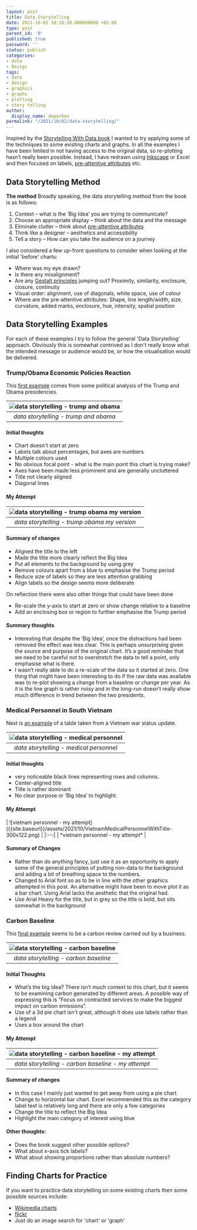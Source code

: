 ```yaml
---
layout: post
title: Data Storytelling
date: 2021-10-02 10:18:20.000000000 +01:00
type: post
parent_id: '0'
published: true
password: ''
status: publish
categories:
- data
- Design
tags:
- data
- design
- graphics
- graphs
- plotting
- story telling
author:
  display_name: deparkes
permalink: "/2021/10/02/data-storytelling/"
---
```

Inspired by the <a href="https://www.storytellingwithdata.com/books">Storytelling With Data book</a> I wanted to try applying some of the techniques to some existing charts and graphs. In all the examples I have been limited in not having access to the original data, so re-plotting hasn’t really been possible. Instead, I have redrawn using <a href="https://inkscape.org/">Inkscape</a> or Excel and then focused on labels, <a href="https://daydreamingnumbers.com/blog/preattentive-attributes-example/">pre-attentive attributes</a> etc.
<h2>Data Storytelling Method</h2>
<strong>The method</strong>
Broadly speaking, the data storytelling method from the book is as follows:
<ol>
<li>Context – what is the ‘Big Idea’ you are trying to communicate?</li>
<li>Choose an appropriate display – think about the data and the message</li>
<li>Eliminate clutter – think about <a href="https://daydreamingnumbers.com/blog/preattentive-attributes-example/">pre-attentive attributes</a>
</li>
<li>Think like a designer – aesthetics and accessibility</li>
<li>Tell a story – How can you take the audience on a journey</li>
</ol>
I also considered a few up-front questions to consider when looking at the initial 'before' charts:
<ul>
<li>Where was my eye drawn?</li>
<li>Is there any misalignment?</li>
<li>Are any <a href="https://www.interaction-design.org/literature/topics/gestalt-principles">Gestalt principles</a> jumping out? Proximity, similarity, enclosure, closure, continuity</li>
<li>Visual order: alignment, use of diagonals, white space, use of colour</li>
<li>Where are the pre-attentive attributes: Shape, line length/width, size, curvature, added marks, enclosure, hue, intensity, spatial position</li>
</ul>
<h2>Data Storytelling Examples</h2>
For each of these examples I try to follow the general 'Data Storytelling' approach. Obviously this is somewhat contrived as I don't really know what the intended message or audience would be, or how the visualisation would be delivered.
<h3>Trump/Obama Economic Policies Reaction</h3>
This <a href="https://www.flickr.com/photos/7563356@N08/45292344782/">first example</a> comes from some political analysis of the Trump and Obama presidencies.

| ![data storytelling - trump and obama]({{site.baseurl}}/assets/2021/10/45292344782_a58f8ee15f_o-300x236.png) |
|:--:|
| *data storytelling - trump and obama* |

<h4>Initial thoughts</h4>
<ul>
<li>Chart doesn't start at zero</li>
<li>Labels talk about percentages, but axes are numbers</li>
<li>Multiple colours used</li>
<li>No obvious focal point - what is the main point this chart is trying make?</li>
<li>Axes have been made less prominent and are generally uncluttered</li>
<li>Title not clearly aligned</li>
<li>Diagonal lines</li>
</ul>
<h4>My Attempt</h4>

| ![data storytelling - trump obama my version]({{site.baseurl}}/assets/2021/10/TrumpVsObama-300x182.png) |
|:--:|
| *data storytelling - trump obama my version* |

<h4>Summary of changes</h4>
<ul>
<li>Aligned the title to the left</li>
<li>Made the title more clearly reflect the Big Idea</li>
<li>Put all elements to the background by using grey</li>
<li>Remove colours apart from a blue to emphasise the Trump period</li>
<li>Reduce size of labels so they are less attention grabbing</li>
<li>Align labels so the design seems more deliberate</li>
</ul>
On reflection there were also other things that could have been done
<ul>
<li>Re-scale the y-axis to start at zero or show change relative to a baseline</li>
<li>Add an enclosing box or region to further emphasise the Trump period</li>
</ul>
<h4>Summary thoughts</h4>
<ul>
<li>Interesting that despite the ‘Big Idea’, once the distractions had been removed the effect was less clear. This is perhaps unsurprising given the source and purpose of the original chart. It’s a good reminder that we need to be careful not to overstretch the data to tell a point, only emphasise what is there.</li>
<li>I wasn’t really able to do a re-scale of the data so it started at zero. One thing that might have been interesting to do if the raw data was available was to re-plot showing a change from a baseline or change per year. As it is the line graph is rather noisy and in the long-run doesn’t really show much difference in trend between the two presidents.</li>
</ul>
<h3>Medical Personnel in South Vietnam</h3>
Next is <a href="https://www.flickr.com/photos/navymedicine/49306295576/">an example</a> of a table taken from a Vietnam war status update.

| ![data storytelling - medical personnel]({{site.baseurl}}/assets/2021/10/49306295576_b0571e3a85_c-300x202.jpg) |
|:--:|
| *data storytelling - medical personnel* |


<h4>Initial thoughts</h4>
<ul>
<li>very noticeable black lines representing rows and columns.</li>
<li>Center-aligned title</li>
<li>Title is rather dominant</li>
<li>No clear purpose or ‘Big Idea’ to highlight.</li>
</ul>
<h4>My Attempt</h4>
| ![vietnam personnel - my attempt]({{site.baseurl}}/assets/2021/10/VietnamMedicalPersonnelWithTitle-300x122.png) |
|:--:|
| *vietnam personnel - my attempt* |

<h4>Summary of Changes</h4>
<ul>
<li>Rather than do anything fancy, just use it as an opportunity to apply some of the general principles of putting non-data to the background and adding a bit of breathing space to the numbers.</li>
<li>Changed to Arial font so as to be in line with the other graphics attempted in this post. An alternative might have been to move plot it as a bar chart. Using Arial lacks the aesthetic that the original had.</li>
<li>Use Arial Heavy for the title, but in grey so the title is bold, but sits somewhat in the background</li>
</ul>

<h3>Carbon Baseline</h3>
This <a href="https://www.flickr.com/photos/warrenpearce/4582620392/">final example</a> seems to be a carbon review carried out by a business.

| ![data storytelling - carbon baseline]({{site.baseurl}}/assets/2021/10/4582620392_f859d60dff_o-300x100.jpg) |
|:--:|
| *data storytelling - carbon baseline* |

<h4>Initial Thoughts</h4>
<ul>
<li>What’s the big idea? There isn’t much context to this chart, but it seems to be examining carbon generated by different areas. A possible way of expressing this is “Focus on contracted services to make the biggest impact on carbon emissions”.</li>
<li>Use of a 3d pie chart isn't great, although it does use labels rather than a legend</li>
<li>Uses a box around the chart</li>
</ul>

<h4>My Attempt</h4>

| ![data storytelling - carbon baseline - my attempt]({{site.baseurl}}/assets/2021/10/CarbonBaseline-300x180.png) |
|:--:|
| *data storytelling - carbon baseline - my attempt* |

<h4>Summary of changes</h4>
<ul>
<li>In this case I mainly just wanted to get away from using a pie chart.</li>
<li>Change to horizontal bar chart. Excel recommended this as the category label text is relatively long and there are only a few categories</li>
<li>Change the title to reflect the Big Idea</li>
<li>Highlight the main category of interest using blue</li>
</ul>
<h4>Other thoughts:</h4>
<ul>
<li>Does the book suggest other possible options?</li>
<li>What about x-axis tick labels?</li>
<li>What about showing proportions rather than absolute numbers?</li>
</ul>

<h2>Finding Charts for Practice</h2>
If you want to practice data storytelling on some existing charts then some possible sources include:
<ul>
<li><a href="https://commons.wikimedia.org/w/index.php?search=chart&amp;title=Special:MediaSearch&amp;go=Go&amp;type=image">Wikimedia charts</a></li>
<li><a href="https://www.flickr.com/search/?license=1%2C2%2C9%2C10&amp;text=chart%20graph">flickr</a></li>
<li>Just do an image search for 'chart' or 'graph'</li>
</ul>
